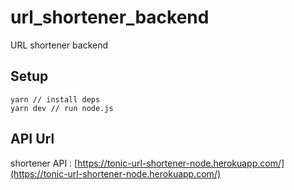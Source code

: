 # url_shortener_backend
URL shortener backend


## Setup
```
yarn // install deps
yarn dev // run node.js
```
## API Url
shortener API : [https://tonic-url-shortener-node.herokuapp.com/](https://tonic-url-shortener-node.herokuapp.com/)


